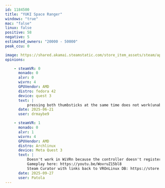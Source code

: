 ```yaml
---
id: 1184500
title: "YUKI Space Ranger"
windows: "true"
mac: "false"
linux: false
positive: 58
negative: 5
estimated_owners: "20000 - 50000"
peak_ccu: 0

image: https://shared.akamai.steamstatic.com/store_item_assets/steam/apps/1184500/header.jpg?t=1731421018
opinions:

    - steamVR: 0
      monado: 0
      alvr: 0
      wivrn: 4
      GPUVendor: AMD
      distro: fedora 42
      device: quest 3
      text: |
          pressing both thumbsticks at the same time does not work(unable to get past the first screen)
      date: 2025-06-21
      user: drmaybe9

    - steamVR: 1
      monado: 0
      alvr: 1
      wivrn: 4
      GPUVendor: AMD
      distro: Archlinux
      device: Meta Quest 3
      text: |
          Doesn't work in WiVRn because the controller doesn't register inputs. Works in ALVR and Steam Link.
          Gameplay here: https://youtu.be/WovruZ15bl8
          Steam Curator with links back to VROnLinux DB: https://store.steampowered.com/curator/45753882-VR-Linux
      date: 2025-09-27
      user: Patola
---
```

